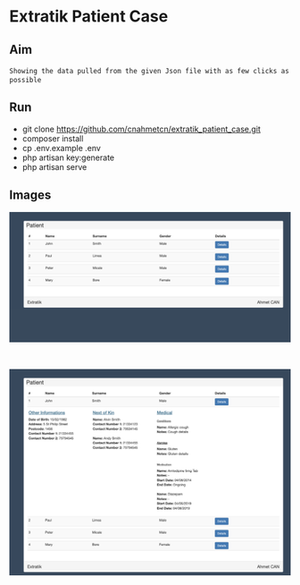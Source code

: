 # Extratik Patient Case

## Aim
    Showing the data pulled from the given Json file with as few clicks as possible

## Run
- git clone https://github.com/cnahmetcn/extratik_patient_case.git
- composer install
- cp .env.example .env
- php artisan key:generate
- php artisan serve

## Images

![Table](images/table.png)

<br/>

![](images/details.png)
